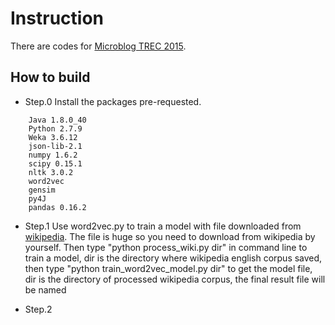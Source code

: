 # Instruction
There are codes for [Microblog TREC 2015].

## How to build
+ Step.0 Install the packages pre-requested.
```
	Java 1.8.0_40
	Python 2.7.9
	Weka 3.6.12
	json-lib-2.1
	numpy 1.6.2
	scipy 0.15.1
	nltk 3.0.2
	word2vec
	gensim
	py4J
	pandas 0.16.2
```

+ Step.1 Use word2vec.py to train a model with file downloaded from [wikipedia]. The file is huge so you need to download from wikipedia by yourself. Then type "python process_wiki.py dir" in command line to train a model, dir is the directory where wikipedia english corpus saved, then type "python train_word2vec_model.py dir" to get the model file, dir is the directory of processed wikipedia corpus, the final result file will be named 

+ Step.2 


[Microblog TREC 2015]:https://github.com/lintool/twitter-tools/wiki/TREC-2015-Track-Guidelines
[wikipedia]:http://dumps.wikimedia.org/enwiki/
